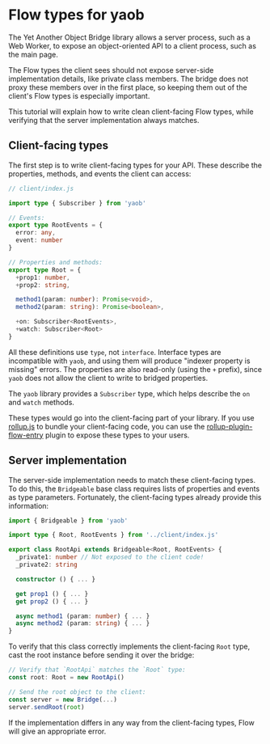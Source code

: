 # Flow types for yaob

The Yet Another Object Bridge library allows a server process, such as a Web Worker, to expose an object-oriented API to a client process, such as the main page.

The Flow types the client sees should not expose server-side implementation details, like private class members. The bridge does not proxy these members over in the first place, so keeping them out of the client's Flow types is especially important.

This tutorial will explain how to write clean client-facing Flow types, while verifying that the server implementation always matches.

## Client-facing types

The first step is to write client-facing types for your API. These describe the properties, methods, and events the client can access:

```typescript
// client/index.js

import type { Subscriber } from 'yaob'

// Events:
export type RootEvents = {
  error: any,
  event: number
}

// Properties and methods:
export type Root = {
  +prop1: number,
  +prop2: string,

  method1(param: number): Promise<void>,
  method2(param: string): Promise<boolean>,

  +on: Subscriber<RootEvents>,
  +watch: Subscriber<Root>
}
```

All these definitions use `type`, not `interface`. Interface types are incompatible with `yaob`, and using them will produce "indexer property is missing" errors. The properties are also read-only (using the `+` prefix), since `yaob` does not allow the client to write to bridged properties.

The `yaob` library provides a `Subscriber` type, which helps describe the `on` and `watch` methods.

These types would go into the client-facing part of your library. If you use [rollup.js](https://rollupjs.org/guide/en) to bundle your client-facing code, you can use the [rollup-plugin-flow-entry](https://www.npmjs.com/package/rollup-plugin-flow-entry) plugin to expose these types to your users.

## Server implementation

The server-side implementation needs to match these client-facing types. To do this, the `Bridgeable` base class requires lists of properties and events as type parameters. Fortunately, the client-facing types already provide this information:

```typescript
import { Bridgeable } from 'yaob'

import type { Root, RootEvents } from '../client/index.js'

export class RootApi extends Bridgeable<Root, RootEvents> {
  _private1: number // Not exposed to the client code!
  _private2: string

  constructor () { ... }

  get prop1 () { ... }
  get prop2 () { ... }

  async method1 (param: number) { ... }
  async method2 (param: string) { ... }
}
```

To verify that this class correctly implements the client-facing `Root` type, cast the root instance before sending it over the bridge:

```typescript
// Verify that `RootApi` matches the `Root` type:
const root: Root = new RootApi()

// Send the root object to the client:
const server = new Bridge(...)
server.sendRoot(root)
```

If the implementation differs in any way from the client-facing types, Flow will give an appropriate error.
